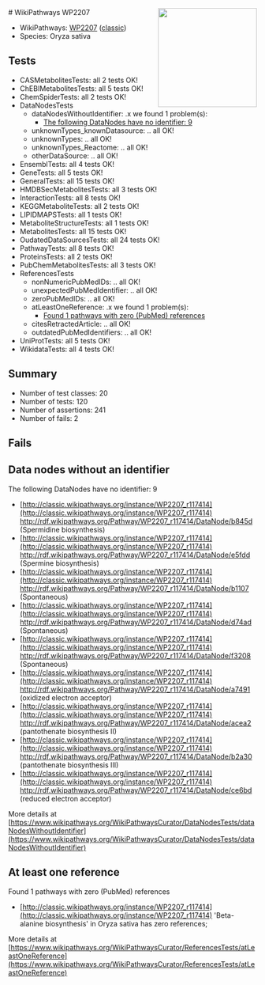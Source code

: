 <img style="float: right; width: 200px" src="https://upload.wikimedia.org/wikipedia/commons/thumb/8/83/Wplogo_with_text_500.png/640px-Wplogo_with_text_500.png" />
# WikiPathways WP2207

* WikiPathways: [WP2207](https://wikipathways.org/pathways/WP2207) ([classic](https://classic.wikipathways.org/instance/WP2207))
* Species: Oryza sativa
## Tests
* CASMetabolitesTests: all 2 tests OK!
* ChEBIMetabolitesTests: all 5 tests OK!
* ChemSpiderTests: all 2 tests OK!
* DataNodesTests
    * dataNodesWithoutIdentifier: .x we found 1 problem(s):
        * [The following DataNodes have no identifier: 9](#d2d32fa8)
    * unknownTypes_knownDatasource: .. all OK!
    * unknownTypes: .. all OK!
    * unknownTypes_Reactome: .. all OK!
    * otherDataSource: .. all OK!
* EnsemblTests: all 4 tests OK!
* GeneTests: all 5 tests OK!
* GeneralTests: all 15 tests OK!
* HMDBSecMetabolitesTests: all 3 tests OK!
* InteractionTests: all 8 tests OK!
* KEGGMetaboliteTests: all 2 tests OK!
* LIPIDMAPSTests: all 1 tests OK!
* MetaboliteStructureTests: all 1 tests OK!
* MetabolitesTests: all 15 tests OK!
* OudatedDataSourcesTests: all 24 tests OK!
* PathwayTests: all 8 tests OK!
* ProteinsTests: all 2 tests OK!
* PubChemMetabolitesTests: all 3 tests OK!
* ReferencesTests
    * nonNumericPubMedIDs: .. all OK!
    * unexpectedPubMedIdentifier: .. all OK!
    * zeroPubMedIDs: .. all OK!
    * atLeastOneReference: .x we found 1 problem(s):
        * [Found 1 pathways with zero (PubMed) references](#d0a459f0)
    * citesRetractedArticle: .. all OK!
    * outdatedPubMedIdentifiers: .. all OK!
* UniProtTests: all 5 tests OK!
* WikidataTests: all 4 tests OK!


## Summary

* Number of test classes: 20
* Number of tests: 120
* Number of assertions: 241
* Number of fails: 2

## Fails

<a name="d2d32fa8" />

## Data nodes without an identifier

The following DataNodes have no identifier: 9

* [http://classic.wikipathways.org/instance/WP2207_r117414](http://classic.wikipathways.org/instance/WP2207_r117414) http://rdf.wikipathways.org/Pathway/WP2207_r117414/DataNode/b845d (Spermidine biosynthesis)
* [http://classic.wikipathways.org/instance/WP2207_r117414](http://classic.wikipathways.org/instance/WP2207_r117414) http://rdf.wikipathways.org/Pathway/WP2207_r117414/DataNode/e5fdd (Spermine biosynthesis)
* [http://classic.wikipathways.org/instance/WP2207_r117414](http://classic.wikipathways.org/instance/WP2207_r117414) http://rdf.wikipathways.org/Pathway/WP2207_r117414/DataNode/b1107 (Spontaneous)
* [http://classic.wikipathways.org/instance/WP2207_r117414](http://classic.wikipathways.org/instance/WP2207_r117414) http://rdf.wikipathways.org/Pathway/WP2207_r117414/DataNode/d74ad (Spontaneous)
* [http://classic.wikipathways.org/instance/WP2207_r117414](http://classic.wikipathways.org/instance/WP2207_r117414) http://rdf.wikipathways.org/Pathway/WP2207_r117414/DataNode/f3208 (Spontaneous)
* [http://classic.wikipathways.org/instance/WP2207_r117414](http://classic.wikipathways.org/instance/WP2207_r117414) http://rdf.wikipathways.org/Pathway/WP2207_r117414/DataNode/a7491 (oxidized electron acceptor)
* [http://classic.wikipathways.org/instance/WP2207_r117414](http://classic.wikipathways.org/instance/WP2207_r117414) http://rdf.wikipathways.org/Pathway/WP2207_r117414/DataNode/acea2 (pantothenate biosynthesis II)
* [http://classic.wikipathways.org/instance/WP2207_r117414](http://classic.wikipathways.org/instance/WP2207_r117414) http://rdf.wikipathways.org/Pathway/WP2207_r117414/DataNode/b2a30 (pantothenate biosynthesis III)
* [http://classic.wikipathways.org/instance/WP2207_r117414](http://classic.wikipathways.org/instance/WP2207_r117414) http://rdf.wikipathways.org/Pathway/WP2207_r117414/DataNode/ce6bd (reduced electron acceptor)


More details at [https://www.wikipathways.org/WikiPathwaysCurator/DataNodesTests/dataNodesWithoutIdentifier](https://www.wikipathways.org/WikiPathwaysCurator/DataNodesTests/dataNodesWithoutIdentifier)

<a name="d0a459f0" />

## At least one reference

Found 1 pathways with zero (PubMed) references

* [http://classic.wikipathways.org/instance/WP2207_r117414](http://classic.wikipathways.org/instance/WP2207_r117414) 'Beta-alanine biosynthesis' in Oryza sativa has zero references; 


More details at [https://www.wikipathways.org/WikiPathwaysCurator/ReferencesTests/atLeastOneReference](https://www.wikipathways.org/WikiPathwaysCurator/ReferencesTests/atLeastOneReference)

